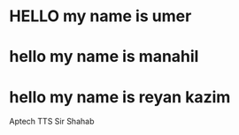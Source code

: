 <h1>HELLO my name is umer</h1>
<h1>hello my name is manahil</h1>
<h1>hello my name is reyan kazim</h1>
Aptech TTS Sir Shahab
